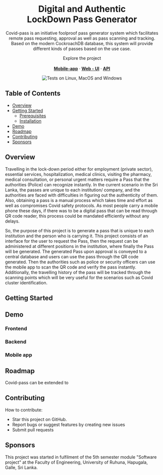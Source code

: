 <p align="center">
  <h1 align="center">Digital and Authentic 
    <br />
    LockDown Pass Generator</h1>
     <p align="center">
   Covid-pass is an initiative foolproof pass generator system which facilitates remote pass requesting, approval as well as pass scanning and tracking. Based on the modern CockroachDB database, this system will provide different kinds of passes based on the use case.
   
  </p>
  <p align="center">
   Explore the project</a>
    <br />
    <br />
    <a href="https://github.com/Madushan98/software_project_mobile"><strong>Mobile-app</strong></a>
     ·
    <a href="https://github.com/Nims98/Covid_Pass"><strong>Web - UI</strong></a>
    ·
    <a href="https://github.com/Madushan98/webApi-softwareProject"><strong>API</strong></a>
  </p>
</p>
<div align="center">

![Tests on Linux, MacOS and Windows](https://github.com/grandnode/grandnode2/actions/workflows/aspnetcore.yml/badge.svg)
</div>

<!-- TABLE OF CONTENTS -->
## Table of Contents

* [Overview](#Overview)
* [Getting Started](#getting-started)
  * [Prerequisites](#prerequisites)
  * [Installation](#installation)
 * [Demo](#Demo)
* [Roadmap](#roadmap)
* [Contributing](#contributing)
* [Sponsors](#Sponsors)

## Overview

Travelling in the lock-down period either for employment (private sector), essential services, hospitalization, medical clinics, visiting the pharmacy, medical consultation, or personal urgent matters require a Pass that the authorities (Police) can recognize instantly. In the current scenario in the Sri Lanka, the passes are unique to each institution/ company, and the authorities are faced with difficulties in figuring out the authenticity of them. Also, obtaining a pass is a manual process which takes time and effort as well as compromises Covid safety protocols. As most people carry a mobile phone these days, if there was to be a digital pass that can be read through QR code reader, this process could be mandated efficiently without any delays.

So, the purpose of this project is to generate a pass that is unique to each institution and the person who is carrying it. This project consists of an interface for the user to request the Pass, then the request can be administered at different positions in the institution, where finally the Pass will be generated. The generated Pass upon approval is conveyed to a central database and users can use the pass through the QR code generated. Then the authorities such as police or security officers can use the mobile app to scan the QR code and verify the pass instantly. Additionally, the travelling history of the pass will be tracked through the scanning points which will be very useful for the scenarios such as Covid cluster identification.

<!-- GETTING STARTED -->
## Getting Started


## Demo 
### Frontend ###

### Backend ###

### Mobile app ###

## Roadmap ##
Covid-pass can be extended to 

## Contributing

How to contribute:
- Star this project on GitHub.
- Report bugs or suggest features by creating new issues
- Submit pull requests

## Sponsors

This project was started in fulfilment of the 5th semester module "Software project" at the Faculty of Engineering, University of Ruhuna, Hapugala, Galle, Sri Lanka.
